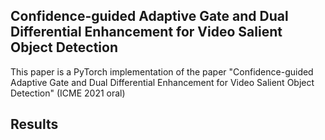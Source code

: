## Confidence-guided Adaptive Gate and Dual Differential Enhancement for Video Salient Object Detection
This paper is a PyTorch implementation of the paper "Confidence-guided Adaptive Gate and Dual Differential Enhancement for Video Salient Object Detection" (ICME 2021 oral)

## Results
